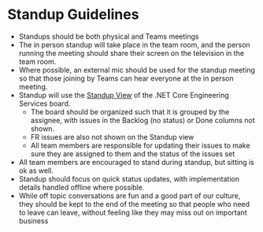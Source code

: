 # Standup Guidelines

* Standups should be both physical and Teams meetings
* The in person standup will take place in the team room, and the person running the meeting should share their screen on the television in the team room.
* Where possible, an external mic should be used for the standup meeting so that those joining by Teams can hear everyone at the in person meeting.
* Standup will use the [Standup View](https://github.com/orgs/dotnet/projects/86/views/10) of the .NET Core Engineering Services board.
  * The board should be organized such that it is grouped by the assignee, with issues in the Backlog (no status) or Done columns not shown.
  * FR issues are also not shown on the Standup view 
  * All team members are responsible for updating their issues to make sure they are assigned to them and the status of the issues set
* All team members are encouraged to stand during standup, but sitting is ok as well.
* Standup should focus on quick status updates, with implementation details handled offline where possible.
* While off topic conversations are fun and a good part of our culture, they should be kept to the end of the meeting so that people who need to leave can leave, without feeling like they may miss out on important business